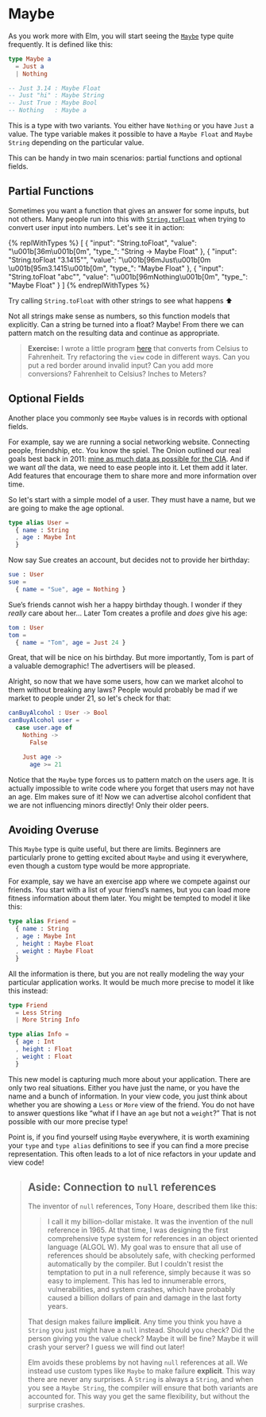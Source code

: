 # Maybe

As you work more with Elm, you will start seeing the [`Maybe`][Maybe] type quite frequently. It is defined like this:

```elm
type Maybe a
  = Just a
  | Nothing

-- Just 3.14 : Maybe Float
-- Just "hi" : Maybe String
-- Just True : Maybe Bool
-- Nothing   : Maybe a
```

This is a type with two variants. You either have `Nothing` or you have `Just` a value. The type variable makes it possible to have a `Maybe Float` and `Maybe String` depending on the particular value.

This can be handy in two main scenarios: partial functions and optional fields.

[Maybe]: https://package.elm-lang.org/packages/elm-lang/core/latest/Maybe#Maybe


## Partial Functions

Sometimes you want a function that gives an answer for some inputs, but not others. Many people run into this with [`String.toFloat`][toFloat] when trying to convert user input into numbers. Let's see it in action:

{% replWithTypes %}
[
  {
    "input": "String.toFloat",
    "value": "\u001b[36m<function>\u001b[0m",
    "type_": "String -> Maybe Float"
  },
  {
    "input": "String.toFloat \"3.1415\"",
    "value": "\u001b[96mJust\u001b[0m \u001b[95m3.1415\u001b[0m",
    "type_": "Maybe Float"
  },
  {
    "input": "String.toFloat \"abc\"",
    "value": "\u001b[96mNothing\u001b[0m",
    "type_": "Maybe Float"
  }
]
{% endreplWithTypes %}

Try calling `String.toFloat` with other strings to see what happens ⬆️

Not all strings make sense as numbers, so this function models that explicitly. Can a string be turned into a float? Maybe! From there we can pattern match on the resulting data and continue as appropriate.

> **Exercise:** I wrote a little program [here](https://ellie-app.com/bJSMQz9tydqa1) that converts from Celsius to Fahrenheit. Try refactoring the `view` code in different ways. Can you put a red border around invalid input? Can you add more conversions? Fahrenheit to Celsius? Inches to Meters?

[toFloat]: https://package.elm-lang.org/packages/elm-lang/core/latest/String#toFloat


## Optional Fields

Another place you commonly see `Maybe` values is in records with optional fields.

For example, say we are running a social networking website. Connecting people, friendship, etc. You know the spiel. The Onion outlined our real goals best back in 2011: [mine as much data as possible for the CIA](https://www.theonion.com/cias-facebook-program-dramatically-cut-agencys-costs-1819594988). And if we want *all* the data, we need to ease people into it. Let them add it later. Add features that encourage them to share more and more information over time.

So let's start with a simple model of a user. They must have a name, but we are going to make the age optional.

```elm
type alias User =
  { name : String
  , age : Maybe Int
  }
```

Now say Sue creates an account, but decides not to provide her birthday:

```elm
sue : User
sue =
  { name = "Sue", age = Nothing }
```

Sue’s friends cannot wish her a happy birthday though. I wonder if they _really_ care about her... Later Tom creates a profile and *does* give his age:

```elm
tom : User
tom =
  { name = "Tom", age = Just 24 }
```

Great, that will be nice on his birthday. But more importantly, Tom is part of a valuable demographic! The advertisers will be pleased.

Alright, so now that we have some users, how can we market alcohol to them without breaking any laws? People would probably be mad if we market to people under 21, so let's check for that:

```elm
canBuyAlcohol : User -> Bool
canBuyAlcohol user =
  case user.age of
    Nothing ->
      False

    Just age ->
      age >= 21
```

Notice that the `Maybe` type forces us to pattern match on the users age. It is actually impossible to write code where you forget that users may not have an age. Elm makes sure of it! Now we can advertise alcohol confident that we are not influencing minors directly! Only their older peers.


## Avoiding Overuse

This `Maybe` type is quite useful, but there are limits. Beginners are particularly prone to getting excited about `Maybe` and using it everywhere, even though a custom type would be more appropriate.

For example, say we have an exercise app where we compete against our friends. You start with a list of your friend’s names, but you can load more fitness information about them later. You might be tempted to model it like this:

```elm
type alias Friend =
  { name : String
  , age : Maybe Int
  , height : Maybe Float
  , weight : Maybe Float
  }
```

All the information is there, but you are not really modeling the way your particular application works. It would be much more precise to model it like this instead:

```elm
type Friend
  = Less String
  | More String Info

type alias Info =
  { age : Int
  , height : Float
  , weight : Float
  }
```

This new model is capturing much more about your application. There are only two real situations. Either you have just the name, or you have the name and a bunch of information. In your view code, you just think about whether you are showing a `Less` or `More` view of the friend. You do not have to answer questions like &ldquo;what if I have an `age` but not a `weight`?&rdquo; That is not possible with our more precise type!

Point is, if you find yourself using `Maybe` everywhere, it is worth examining your `type` and `type alias` definitions to see if you can find a more precise representation. This often leads to a lot of nice refactors in your update and view code!


> ## Aside: Connection to `null` references
>
> The inventor of `null` references, Tony Hoare, described them like this:
>
> > I call it my billion-dollar mistake. It was the invention of the null reference in 1965. At that time, I was designing the first comprehensive type system for references in an object oriented language (ALGOL W). My goal was to ensure that all use of references should be absolutely safe, with checking performed automatically by the compiler. But I couldn't resist the temptation to put in a null reference, simply because it was so easy to implement. This has led to innumerable errors, vulnerabilities, and system crashes, which have probably caused a billion dollars of pain and damage in the last forty years.
>
> That design makes failure **implicit**. Any time you think you have a `String` you just might have a `null` instead. Should you check? Did the person giving you the value check? Maybe it will be fine? Maybe it will crash your server? I guess we will find out later!
>
> Elm avoids these problems by not having `null` references at all. We instead use custom types like `Maybe` to make failure **explicit**. This way there are never any surprises. A `String` is always a `String`, and when you see a `Maybe String`, the compiler will ensure that both variants are accounted for. This way you get the same flexibility, but without the surprise crashes.
